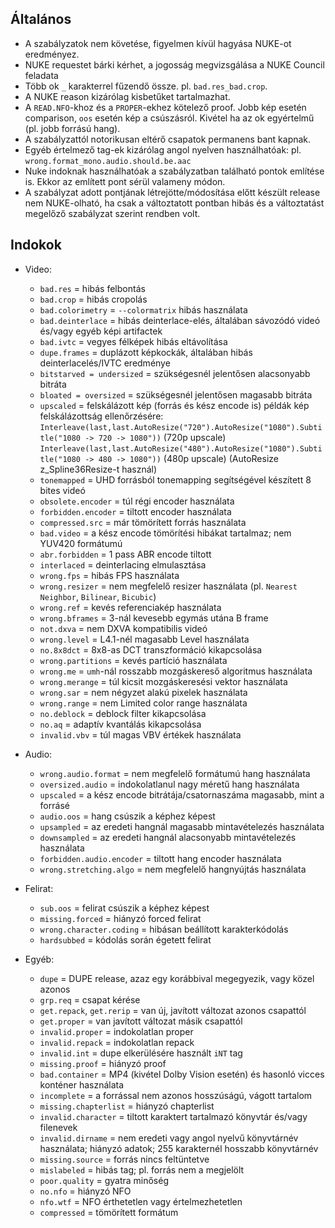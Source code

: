 ## Általános
 - A szabályzatok nem követése, figyelmen kívül hagyása NUKE-ot eredményez.
 - NUKE requestet bárki kérhet, a jogosság megvizsgálása a NUKE Council feladata
 - Több ok `_` karakterrel fűzendő össze. pl. `bad.res_bad.crop`.
 - A NUKE reason kizárólag kisbetűket tartalmazhat.
 - A `READ.NFO`-khoz és a `PROPER`-ekhez kötelező proof. Jobb kép esetén comparison, `oos` esetén kép a csúszásról. Kivétel ha az ok egyértelmű (pl. jobb forrású hang).
 - A szabályzattól notorikusan eltérő csapatok permanens bant kapnak.
 - Egyéb értelmező tag-ek kizárólag angol nyelven használhatóak: pl. `wrong.format_mono.audio.should.be.aac`
 - Nuke indoknak használhatóak a szabályzatban található pontok említése is. Ekkor az említett pont sérül valameny módon.
 - A szabályzat adott pontjának létrejötte/módosítása előtt készült release nem NUKE-olható, ha csak a változtatott pontban hibás és a változtatást megelőző szabályzat szerint rendben volt.

## Indokok
 - Video:
    - `bad.res` = hibás felbontás
    - `bad.crop` = hibás cropolás
    - `bad.colorimetry` = `--colormatrix` hibás használata
    - `bad.deinterlace` = hibás deinterlace-elés, általában sávozódó videó és/vagy egyéb képi artifactek
    - `bad.ivtc` = vegyes félképek hibás eltávolítása
    - `dupe.frames` = duplázott képkockák, általában hibás deinterlacelés/IVTC eredménye
    - `bitstarved = undersized` = szükségesnél jelentősen alacsonyabb bitráta
    - `bloated = oversized` = szükségesnél jelentősen magasabb bitráta
    - `upscaled` = felskálázott kép (forrás és kész encode is)
       példák kép felskálázottság ellenőrzésére:
      `Interleave(last,last.AutoResize("720").AutoResize("1080").Subtitle("1080 -> 720 -> 1080"))` (720p upscale)
      `Interleave(last,last.AutoResize("480").AutoResize("1080").Subtitle("1080 -> 480 -> 1080"))` (480p upscale)
      (AutoResize z_Spline36Resize-t használ)
    - `tonemapped` = UHD forrásból tonemapping segítségével készített 8 bites videó
    - `obsolete.encoder` = túl régi encoder használata
    - `forbidden.encoder` = tiltott encoder használata
    - `compressed.src` = már tömörített forrás használata
    - `bad.video` = a kész encode tömörítési hibákat tartalmaz; nem YUV420 formátumú
    - `abr.forbidden` = 1 pass ABR encode tiltott
    - `interlaced` = deinterlacing elmulasztása
    - `wrong.fps` = hibás FPS használata
    - `wrong.resizer` = nem megfelelő resizer használata (pl. `Nearest Neighbor`, `Bilinear`, `Bicubic`)
    - `wrong.ref` = kevés referenciakép használata
    - `wrong.bframes` = 3-nál kevesebb egymás utána B frame
    - `not.dxva` = nem DXVA kompatibilis videó
    - `wrong.level` = L4.1-nél magasabb Level használata
    - `no.8x8dct` = 8x8-as DCT transzformáció kikapcsolása
    - `wrong.partitions` = kevés partíció használata
    - `wrong.me` = `umh`-nál rosszabb mozgáskereső algoritmus használata
    - `wrong.merange` = túl kicsit mozgáskeresési vektor használata
    - `wrong.sar` = nem négyzet alakú pixelek használata
    - `wrong.range` = nem Limited color range használata
    - `no.deblock` = deblock filter kikapcsolása
    - `no.aq` = adaptív kvantálás kikapcsolása
    - `invalid.vbv` = túl magas VBV értékek használata
    
 - Audio:
    - `wrong.audio.format` = nem megfelelő formátumú hang használata
    - `oversized.audio` = indokolatlanul nagy méretű hang használata
    - `upscaled` = a kész encode bitrátája/csatornaszáma magasabb, mint a forrásé
    - `audio.oos` = hang csúszik a képhez képest
    - `upsampled` = az eredeti hangnál magasabb mintavételezés használata
    - `downsampled` = az eredeti hangnál alacsonyabb mintavételezés használata
    - `forbidden.audio.encoder` = tiltott hang encoder használata
    - `wrong.stretching.algo` = nem megfelelő hangnyújtás használata
    
 - Felirat:
    - `sub.oos` = felirat csúszik a képhez képest
    - `missing.forced` = hiányzó forced felirat
    - `wrong.character.coding` = hibásan beállított karakterkódolás
    - `hardsubbed` = kódolás során égetett felirat

 - Egyéb:
    - `dupe` = DUPE release, azaz egy korábbival megegyezik, vagy közel azonos
    - `grp.req` = csapat kérése
    - `get.repack`, `get.rerip` = van új, javított változat azonos csapattól
    - `get.proper` = van javított változat másik csapattól
    - `invalid.proper` = indokolatlan proper
    - `invalid.repack` = indokolatlan repack
    - `invalid.int` = dupe elkerülésére használt `iNT` tag
    - `missing.proof` = hiányzó proof
    - `bad.container` = MP4 (kivétel Dolby Vision esetén) és hasonló vicces konténer használata
    - `incomplete` = a forrással nem azonos hosszúságú, vágott tartalom
    - `missing.chapterlist` = hiányzó chapterlist
    - `invalid.character` = tiltott karaktert tartalmazó könyvtár és/vagy filenevek
    - `invalid.dirname` = nem eredeti vagy angol nyelvű könyvtárnév használata; hiányzó adatok; 255 karakternél hosszabb könyvtárnév
    - `missing.source` = forrás nincs feltüntetve
    - `mislabeled` = hibás tag; pl. forrás nem a megjelölt
    - `poor.quality` = gyatra minőség
    - `no.nfo` = hiányzó NFO
    - `nfo.wtf` = NFO érthetetlen vagy értelmezhetetlen
    - `compressed` = tömörített formátum
